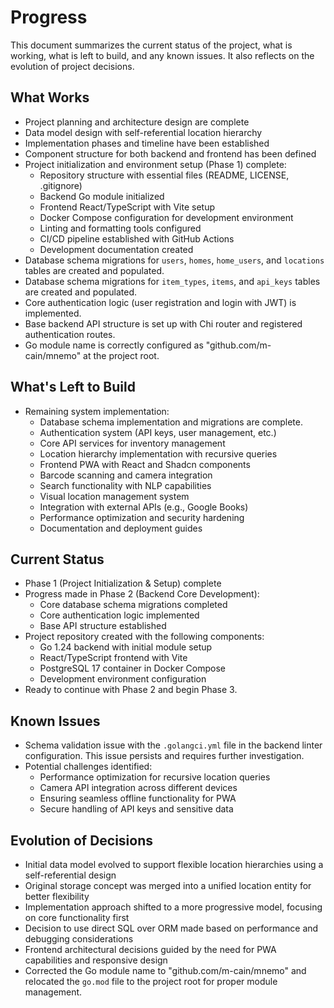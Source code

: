# Progress

This document summarizes the current status of the project, what is working, what is left to build, and any known issues. It also reflects on the evolution of project decisions.

## What Works

- Project planning and architecture design are complete
- Data model design with self-referential location hierarchy
- Implementation phases and timeline have been established
- Component structure for both backend and frontend has been defined
- Project initialization and environment setup (Phase 1) complete:
  - Repository structure with essential files (README, LICENSE, .gitignore)
  - Backend Go module initialized
  - Frontend React/TypeScript with Vite setup
  - Docker Compose configuration for development environment
  - Linting and formatting tools configured
  - CI/CD pipeline established with GitHub Actions
  - Development documentation created
- Database schema migrations for `users`, `homes`, `home_users`, and `locations` tables are created and populated.
- Database schema migrations for `item_types`, `items`, and `api_keys` tables are created and populated.
- Core authentication logic (user registration and login with JWT) is implemented.
- Base backend API structure is set up with Chi router and registered authentication routes.
- Go module name is correctly configured as "github.com/m-cain/mnemo" at the project root.

## What's Left to Build

- Remaining system implementation:
  - Database schema implementation and migrations are complete.
  - Authentication system (API keys, user management, etc.)
  - Core API services for inventory management
  - Location hierarchy implementation with recursive queries
  - Frontend PWA with React and Shadcn components
  - Barcode scanning and camera integration
  - Search functionality with NLP capabilities
  - Visual location management system
  - Integration with external APIs (e.g., Google Books)
  - Performance optimization and security hardening
  - Documentation and deployment guides

## Current Status

- Phase 1 (Project Initialization & Setup) complete
- Progress made in Phase 2 (Backend Core Development):
  - Core database schema migrations completed
  - Core authentication logic implemented
  - Base API structure established
- Project repository created with the following components:
  - Go 1.24 backend with initial module setup
  - React/TypeScript frontend with Vite
  - PostgreSQL 17 container in Docker Compose
  - Development environment configuration
- Ready to continue with Phase 2 and begin Phase 3.

## Known Issues

- Schema validation issue with the `.golangci.yml` file in the backend linter configuration. This issue persists and requires further investigation.
- Potential challenges identified:
  - Performance optimization for recursive location queries
  - Camera API integration across different devices
  - Ensuring seamless offline functionality for PWA
  - Secure handling of API keys and sensitive data

## Evolution of Decisions

- Initial data model evolved to support flexible location hierarchies using a self-referential design
- Original storage concept was merged into a unified location entity for better flexibility
- Implementation approach shifted to a more progressive model, focusing on core functionality first
- Decision to use direct SQL over ORM made based on performance and debugging considerations
- Frontend architectural decisions guided by the need for PWA capabilities and responsive design
- Corrected the Go module name to "github.com/m-cain/mnemo" and relocated the `go.mod` file to the project root for proper module management.
